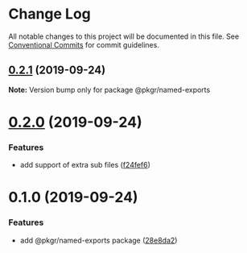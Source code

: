 # Change Log

All notable changes to this project will be documented in this file.
See [Conventional Commits](https://conventionalcommits.org) for commit guidelines.

## [0.2.1](https://github.com/rx-ts/pkgr/compare/@pkgr/named-exports@0.2.0...@pkgr/named-exports@0.2.1) (2019-09-24)

**Note:** Version bump only for package @pkgr/named-exports





# [0.2.0](https://github.com/rx-ts/pkgr/compare/@pkgr/named-exports@0.1.0...@pkgr/named-exports@0.2.0) (2019-09-24)


### Features

* add support of extra sub files ([f24fef6](https://github.com/rx-ts/pkgr/commit/f24fef6))





# 0.1.0 (2019-09-24)


### Features

* add @pkgr/named-exports package ([28e8da2](https://github.com/rx-ts/pkgr/commit/28e8da2))
